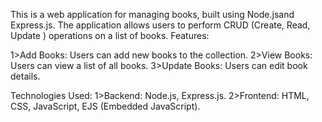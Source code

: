  This is a web application for managing books, built using Node.jsand Express.js.
 The application allows users to perform CRUD (Create, Read, Update ) operations on a list of books.
 Features:
 
1>Add Books: Users can add new books to the collection.
2>View Books: Users can view a list of all books.
3>Update Books: Users can edit book details.

Technologies Used:
1>Backend: Node.js, Express.js.
2>Frontend: HTML, CSS, JavaScript, EJS (Embedded JavaScript).


